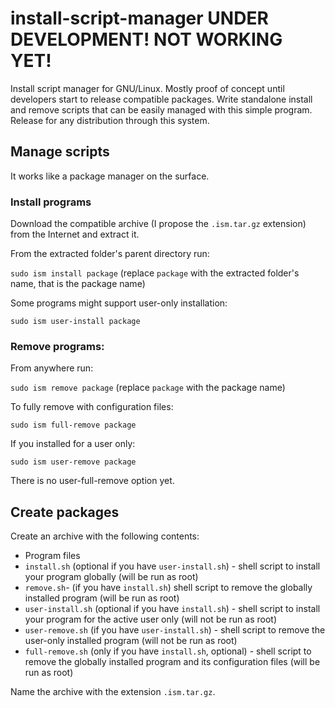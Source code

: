 # install-script-manager UNDER DEVELOPMENT! NOT WORKING YET!
Install script manager for GNU/Linux. Mostly proof of concept until developers start to release compatible packages.
Write standalone install and remove scripts that can be easily managed with this simple program. Release for any distribution through this system.

## Manage scripts
It works like a package manager on the surface.
### Install programs
Download the compatible archive (I propose the `.ism.tar.gz` extension) from the Internet and extract it.

From the extracted folder's parent directory run:

`sudo ism install package` (replace `package` with the extracted folder's name, that is the package name)

Some programs might support user-only installation:

`sudo ism user-install package`
### Remove programs:
From anywhere run:

`sudo ism remove package` (replace `package` with the package name)

To fully remove with configuration files:

`sudo ism full-remove package`

If you installed for a user only:

`sudo ism user-remove package`

There is no user-full-remove option yet.
## Create packages
Create an archive with the following contents:
- Program files
- `install.sh` (optional if you have `user-install.sh`) - shell script to install your program globally (will be run as root)
- `remove.sh`- (if you have `install.sh`) shell script to remove the globally installed program (will be run as root)
- `user-install.sh` (optional if you have `install.sh`) - shell script to install your program for the active user only (will not be run as root)
- `user-remove.sh` (if you have `user-install.sh`) - shell script to remove the user-only installed program (will not be run as root)
- `full-remove.sh` (only if you have `install.sh`, optional) - shell script to remove the globally installed program and its configuration files (will be run as root)

Name the archive with the extension `.ism.tar.gz`.
